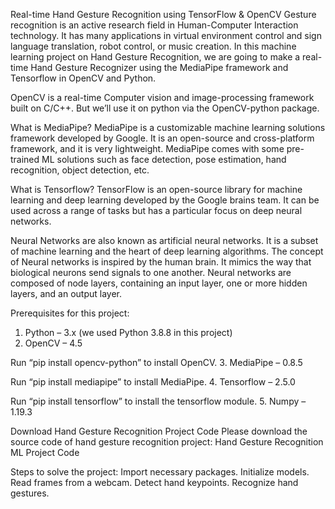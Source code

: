 Real-time Hand Gesture Recognition using TensorFlow & OpenCV
Gesture recognition is an active research field in Human-Computer Interaction technology. It has many applications in virtual environment control and sign language translation, robot control, or music creation. In this machine learning project on Hand Gesture Recognition, we are going to make a real-time Hand Gesture Recognizer using the MediaPipe framework and Tensorflow in OpenCV and Python.

OpenCV is a real-time Computer vision and image-processing framework built on C/C++. But we’ll use it on python via the OpenCV-python package.

What is MediaPipe?
MediaPipe is a customizable machine learning solutions framework developed by Google. It is an open-source and cross-platform framework, and it is very lightweight. MediaPipe comes with some pre-trained ML solutions such as face detection, pose estimation, hand recognition, object detection, etc.

What is Tensorflow?
TensorFlow is an open-source library for machine learning and deep learning developed by the Google brains team. It can be used across a range of tasks but has a particular focus on deep neural networks.

Neural Networks are also known as artificial neural networks. It is a subset of machine learning and the heart of deep learning algorithms. The concept of Neural networks is inspired by the human brain. It mimics the way that biological neurons send signals to one another. Neural networks are composed of node layers, containing an input layer, one or more hidden layers, and an output layer.

Prerequisites for this project:
1. Python – 3.x (we used Python 3.8.8 in this project)
2. OpenCV – 4.5

Run “pip install opencv-python” to install OpenCV.
3. MediaPipe – 0.8.5

Run “pip install mediapipe” to install MediaPipe.
4. Tensorflow – 2.5.0

Run “pip install tensorflow” to install the tensorflow module.
5. Numpy – 1.19.3

Download Hand Gesture Recognition Project Code
Please download the source code of hand gesture recognition project: Hand Gesture Recognition ML Project Code

Steps to solve the project:
Import necessary packages.
Initialize models.
Read frames from a webcam.
Detect hand keypoints.
Recognize hand gestures.
